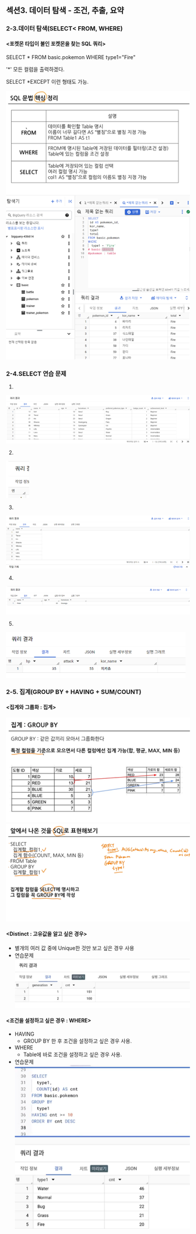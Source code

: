 ## 섹션3. 데이터 탐색 - 조건, 추출, 요약
### 2-3.데이터 탐색(SELECT< FROM, WHERE)
#### <포켓몬 타입이 불인 포켓몬을 찾는 SQL 쿼리>
SELECT
 * 
FROM basic.pokemon
WHERE
 type1="Fire"

'*' 모든 컬럼을 출력하겠다.

SELECT
*EXCEPT
이런 형태도 가능.

![alt text](<../img/2주차 과제/포켓몬4.png>)
![alt text](<../img/2주차 과제/스크린샷 2024-09-24 235202.png>)

### 2-4.SELECT 연습 문제
1.
![alt text](<../img/2주차 과제/포켓몬6.png>)

2.
![alt text](<../img/2주차 과제/스크린샷 2024-09-24 235505.png>)

3.
![alt text](<../img/2주차 과제/포켓몬7.png>)

4.
![alt text](<../img/2주차 과제/포켓몬8.png>)


5.
![alt text](<../img/2주차 과제/포켓몬9.png>)

### 2-5. 집계(GROUP BY + HAVING + SUM/COUNT)
#### <집계와 그룹화 : 집계>
![alt text](<../img/2주차 과제/집계.png>)
![alt text](<../img/2주차 과제/스크린샷 2024-09-25 001636.png>)

#### <Distinct : 고유값을 알고 싶은 경우>
- 별개의 여러 값 중에 Unique한 것만 보고 싶은 경우 사용
- 연습문제
![alt text](<../img/2주차 과제/연습문제.png>)

#### <조건을 설정하고 싶은 경우 : WHERE>

- HAVING 
  - GROUP BY 한 후 조건을 설정하고 싶은 경우 사용.
- WHERE 
  - Table에 바로 조건을 설정하고 싶은 경우 사용.
- 연습문제
![alt text](<../img/2주차 과제/마지막.png>)